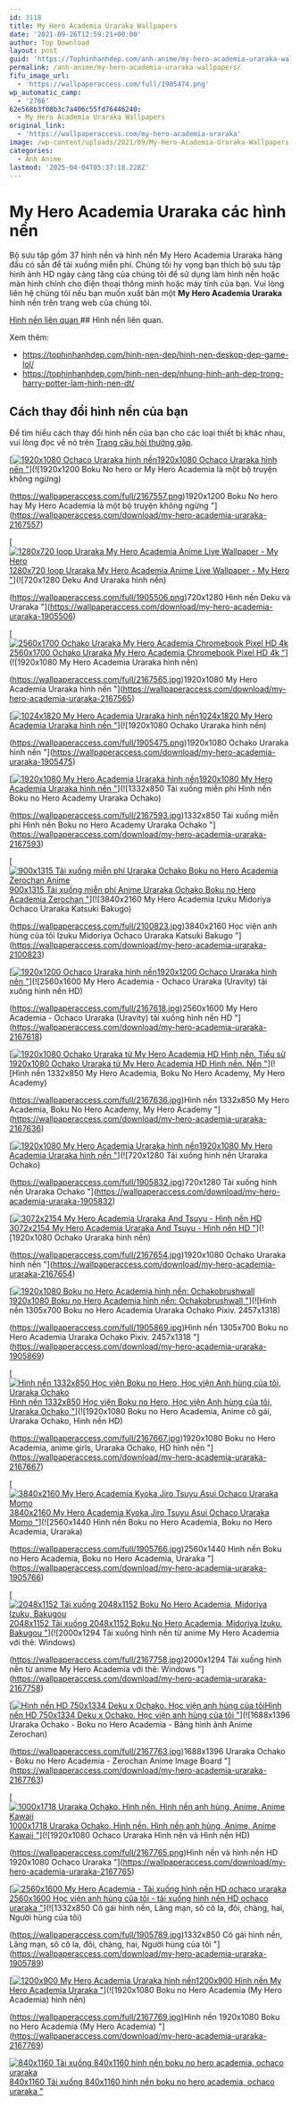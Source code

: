 ```yaml
---
id: 3118
title: My Hero Academia Uraraka Wallpapers
date: '2021-09-26T12:59:21+00:00'
author: Top Download
layout: post
guid: 'https://Tophinhanhdep.com/anh-anime/my-hero-academia-uraraka-wallpapers/'
permalink: /anh-anime/my-hero-academia-uraraka-wallpapers/
fifu_image_url:
  - 'https://wallpaperaccess.com/full/1905474.png'
wp_automatic_camp:
  - '2766'
62e568b3f08b3c7a406c55fd76446240:
  - My Hero Academia Uraraka Wallpapers
original_link:
  - 'https://wallpaperaccess.com/my-hero-academia-uraraka'
image: /wp-content/uploads/2021/09/My-Hero-Academia-Uraraka-Wallpapers.png
categories:
  - Ảnh Anime
lastmod: '2025-04-04T05:37:18.228Z'
---
```

# My Hero Academia Uraraka các hình nền

Bộ sưu tập gồm 37 hình nền và hình nền My Hero Academia Uraraka hàng đầu có sẵn để tải xuống miễn phí. Chúng tôi hy vọng bạn thích bộ sưu tập hình ảnh HD ngày càng tăng của chúng tôi để sử dụng làm hình nền hoặc màn hình chính cho điện thoại thông minh hoặc máy tính của bạn. Vui lòng liên hệ chúng tôi nếu bạn muốn xuất bản một **My Hero Academia Uraraka** hình nền trên trang web của chúng tôi.

[Hình nền liên quan ](#related) ## Hình nền liên quan.

   
 Xem thêm:

   
- <https://tophinhanhdep.com/hinh-nen-dep/hinh-nen-deskop-dep-game-lol/>
- <https://tophinhanhdep.com/hinh-nen-dep/nhung-hinh-anh-dep-trong-harry-potter-lam-hinh-nen-dt/>

## Cách thay đổi hình nền của bạn

Để tìm hiểu cách thay đổi hình nền của bạn cho các loại thiết bị khác nhau, vui lòng đọc về nó trên [Trang câu hỏi thường gặp](https://tophinhanhdep.com/faq/).

  
[[![1920x1080 Ochaco Uraraka hình nền](https://wallpaperaccess.com/full/1905474.png)1920x1080 Ochaco Uraraka hình nền "](https://wallpaperaccess.com/download/my-hero-academia-uraraka-1905474)](![1920x1200 Boku No hero or My Hero Academia là một bộ truyện không ngừng)

(https://wallpaperaccess.com/full/2167557.png)1920x1200 Boku No hero hay My Hero Academia là một bộ truyện không ngừng "](https://wallpaperaccess.com/download/my-hero-academia-uraraka-2167557)

[[![1280x720 loop Uraraka My Hero Academia Anime Live Wallpaper - My Hero](https://wallpaperaccess.com/full/2167558.jpg)1280x720 loop Uraraka My Hero Academia Anime Live Wallpaper - My Hero "](https://wallpaperaccess.com/download/my-hero-academia-uraraka-2167558)](![720x1280 Deku And Uraraka hình nền)

(https://wallpaperaccess.com/full/1905506.png)720x1280 Hình nền Deku và Uraraka "](https://wallpaperaccess.com/download/my-hero-academia-uraraka-1905506)

[[![2560x1700 Ochako Uraraka My Hero Academia Chromebook Pixel HD 4k](https://wallpaperaccess.com/full/2167562.jpg)2560x1700 Ochako Uraraka My Hero Academia Chromebook Pixel HD 4k "](https://wallpaperaccess.com/download/my-hero-academia-uraraka-2167562)](![1920x1080 My Hero Academia Uraraka hình nền)

(https://wallpaperaccess.com/full/2167565.jpg)1920x1080 My Hero Academia Uraraka hình nền "](https://wallpaperaccess.com/download/my-hero-academia-uraraka-2167565)

[[![1024x1820 My Hero Academia Uraraka hình nền](https://wallpaperaccess.com/full/2167567.png)1024x1820 My Hero Academia Uraraka hình nền "](https://wallpaperaccess.com/download/my-hero-academia-uraraka-2167567)](![1920x1080 Ochako Uraraka hình nền)

(https://wallpaperaccess.com/full/1905475.png)1920x1080 Ochako Uraraka hình nền "](https://wallpaperaccess.com/download/my-hero-academia-uraraka-1905475)

[[![1920x1080 My Hero Academia Uraraka hình nền](https://wallpaperaccess.com/full/1905478.jpg)1920x1080 My Hero Academia Uraraka hình nền "](https://wallpaperaccess.com/download/my-hero-academia-uraraka-1905478)](![1332x850 Tải xuống miễn phí Hình nền Boku no Hero Academy Uraraka Ochako)

(https://wallpaperaccess.com/full/2167593.jpg)1332x850 Tải xuống miễn phí Hình nền Boku no Hero Academy Uraraka Ochako "](https://wallpaperaccess.com/download/my-hero-academia-uraraka-2167593)

[[![900x1315 Tải xuống miễn phí Uraraka Ochako Boku no Hero Academia Zerochan Anime](https://wallpaperaccess.com/full/1905486.jpg)900x1315 Tải xuống miễn phí Anime Uraraka Ochako Boku no Hero Academia Zerochan "](https://wallpaperaccess.com/download/my-hero-academia-uraraka-1905486)](![3840x2160 My Hero Academia Izuku Midoriya Ochaco Uraraka Katsuki Bakugo)

(https://wallpaperaccess.com/full/2100823.jpg)3840x2160 Học viện anh hùng của tôi Izuku Midoriya Ochaco Uraraka Katsuki Bakugo "](https://wallpaperaccess.com/download/my-hero-academia-uraraka-2100823)

[[![1920x1200 Ochaco Uraraka hình nền](https://wallpaperaccess.com/full/2167617.png)1920x1200 Ochaco Uraraka hình nền "](https://wallpaperaccess.com/download/my-hero-academia-uraraka-2167617)](![2560x1600 My Hero Academia - Ochaco Uraraka (Uravity) tải xuống hình nền HD)

(https://wallpaperaccess.com/full/2167618.jpg)2560x1600 My Hero Academia - Ochaco Uraraka (Uravity) tải xuống hình nền HD "](https://wallpaperaccess.com/download/my-hero-academia-uraraka-2167618)

[[![1920x1080 Ochako Uraraka từ My Hero Academia HD Hình nền.  Tiểu sử](https://wallpaperaccess.com/full/1905822.png)1920x1080 Ochako Uraraka từ My Hero Academia HD Hình nền. Nền "](https://wallpaperaccess.com/download/my-hero-academia-uraraka-1905822)](![Hình nền 1332x850 My Hero Academia, Boku No Hero Academy, My Hero Academy)

(https://wallpaperaccess.com/full/2167636.jpg)Hình nền 1332x850 My Hero Academia, Boku No Hero Academy, My Hero Academy "](https://wallpaperaccess.com/download/my-hero-academia-uraraka-2167636)

[[![1920x1080 My Hero Academia Uraraka hình nền](https://wallpaperaccess.com/full/2167644.jpg)1920x1080 My Hero Academia Uraraka hình nền "](https://wallpaperaccess.com/download/my-hero-academia-uraraka-2167644)](![720x1280 Tải xuống hình nền Uraraka Ochako)

(https://wallpaperaccess.com/full/1905832.jpg)720x1280 Tải xuống hình nền Uraraka Ochako "](https://wallpaperaccess.com/download/my-hero-academia-uraraka-1905832)

[[![3072x2154 My Hero Academia Uraraka And Tsuyu - Hình nền HD](https://wallpaperaccess.com/full/2060296.jpg)3072x2154 My Hero Academia Uraraka And Tsuyu - Hình nền HD "](https://wallpaperaccess.com/download/my-hero-academia-uraraka-2060296)](![1920x1080 Ochako Uraraka hình nền)

(https://wallpaperaccess.com/full/2167654.jpg)1920x1080 Ochako Uraraka hình nền "](https://wallpaperaccess.com/download/my-hero-academia-uraraka-2167654)

[[![1920x1080 Boku no Hero Academia hình nền: Ochakobrushwall](https://wallpaperaccess.com/full/2167657.jpg)1920x1080 Boku no Hero Academia hình nền: Ochakobrushwall "](https://wallpaperaccess.com/download/my-hero-academia-uraraka-2167657)](![Hình nền 1305x700 Boku no Hero Academia Uraraka Ochako Pixiv.  2457x1318)

(https://wallpaperaccess.com/full/1905869.jpg)Hình nền 1305x700 Boku no Hero Academia Uraraka Ochako Pixiv. 2457x1318 "](https://wallpaperaccess.com/download/my-hero-academia-uraraka-1905869)

[[![Hình nền 1332x850 Học viện Boku no Hero, Học viện Anh hùng của tôi, Uraraka Ochako](https://wallpaperaccess.com/full/1905761.jpg)Hình nền 1332x850 Học viện Boku no Hero, Học viện Anh hùng của tôi, Uraraka Ochako "](https://wallpaperaccess.com/download/my-hero-academia-uraraka-1905761)](![1920x1080 Boku no Hero Academia, Anime cô gái, Uraraka Ochako, Hình nền HD)

(https://wallpaperaccess.com/full/2167667.jpg)1920x1080 Boku no Hero Academia, anime girls, Uraraka Ochako, HD hình nền "](https://wallpaperaccess.com/download/my-hero-academia-uraraka-2167667)

[[![3840x2160 My Hero Academia Kyoka Jiro Tsuyu Asui Ochaco Uraraka Momo](https://wallpaperaccess.com/full/2167752.jpg)3840x2160 My Hero Academia Kyoka Jiro Tsuyu Asui Ochaco Uraraka Momo "](https://wallpaperaccess.com/download/my-hero-academia-uraraka-2167752)](![2560x1440 Hình nền Boku no Hero Academia, Boku no Hero Academia, Uraraka)

(https://wallpaperaccess.com/full/1905766.jpg)2560x1440 Hình nền Boku no Hero Academia, Boku no Hero Academia, Uraraka "](https://wallpaperaccess.com/download/my-hero-academia-uraraka-1905766)

[[![2048x1152 Tải xuống 2048x1152 Boku No Hero Academia, Midoriya Izuku, Bakugou](https://wallpaperaccess.com/full/1185105.jpg)2048x1152 Tải xuống 2048x1152 Boku No Hero Academia, Midoriya Izuku, Bakugou "](https://wallpaperaccess.com/download/my-hero-academia-uraraka-1185105)](![2000x1294 Tải xuống hình nền từ anime My Hero Academia với thẻ: Windows)

(https://wallpaperaccess.com/full/2167758.jpg)2000x1294 Tải xuống hình nền từ anime My Hero Academia với thẻ: Windows "](https://wallpaperaccess.com/download/my-hero-academia-uraraka-2167758)

[[![Hình nền HD 750x1334 Deku x Ochako.  Học viện anh hùng của tôi](https://wallpaperaccess.com/full/797117.png)Hình nền HD 750x1334 Deku x Ochako. Học viện anh hùng của tôi "](https://wallpaperaccess.com/download/my-hero-academia-uraraka-797117)](![1688x1396 Uraraka Ochako - Boku no Hero Academia - Bảng hình ảnh Anime Zerochan)

(https://wallpaperaccess.com/full/2167763.jpg)1688x1396 Uraraka Ochako - Boku no Hero Academia - Zerochan Anime Image Board "](https://wallpaperaccess.com/download/my-hero-academia-uraraka-2167763)

[[![1000x1718 Uraraka Ochako.  Hình nền.  Hình nền anh hùng, Anime, Anime Kawaii](https://wallpaperaccess.com/full/1905598.jpg)1000x1718 Uraraka Ochako. Hình nền. Hình nền anh hùng, Anime, Anime Kawaii "](https://wallpaperaccess.com/download/my-hero-academia-uraraka-1905598)](![1920x1080 Ochaco Uraraka Hình nền và Hình nền HD)

(https://wallpaperaccess.com/full/2167765.png)Hình nền và hình nền HD 1920x1080 Ochaco Uraraka "](https://wallpaperaccess.com/download/my-hero-academia-uraraka-2167765)

[[![2560x1600 My Hero Academia - Tải xuống hình nền HD ochaco uraraka](https://wallpaperaccess.com/full/2167766.jpg)2560x1600 Học viện anh hùng của tôi - tải xuống hình nền HD ochaco uraraka "](https://wallpaperaccess.com/download/my-hero-academia-uraraka-2167766)](![1332x850 Cô gái hình nền, Lãng mạn, sô cô la, đôi, chàng, hai, Người hùng của tôi)

(https://wallpaperaccess.com/full/1905789.jpg)1332x850 Cô gái hình nền, Lãng mạn, sô cô la, đôi, chàng, hai, Người hùng của tôi "](https://wallpaperaccess.com/download/my-hero-academia-uraraka-1905789)

[[![1200x900 My Hero Academia Uraraka hình nền](https://wallpaperaccess.com/full/2167768.jpg)1200x900 Hình nền My Hero Academia Uraraka "](https://wallpaperaccess.com/download/my-hero-academia-uraraka-2167768)](![1920x1080 Boku no Hero Academia (My Hero Academia) hình nền)

(https://wallpaperaccess.com/full/2167769.jpg)Hình nền 1920x1080 Boku no Hero Academia (My Hero Academia) "](https://wallpaperaccess.com/download/my-hero-academia-uraraka-2167769)

[![840x1160 Tải xuống 840x1160 hình nền boku no hero academia, ochaco uraraka](https://wallpaperaccess.com/full/2167770.jpg)840x1160 Tải xuống 840x1160 hình nền boku no hero academia, ochaco uraraka "](https://wallpaperaccess.com/download/my-hero-academia-uraraka-2167770)
